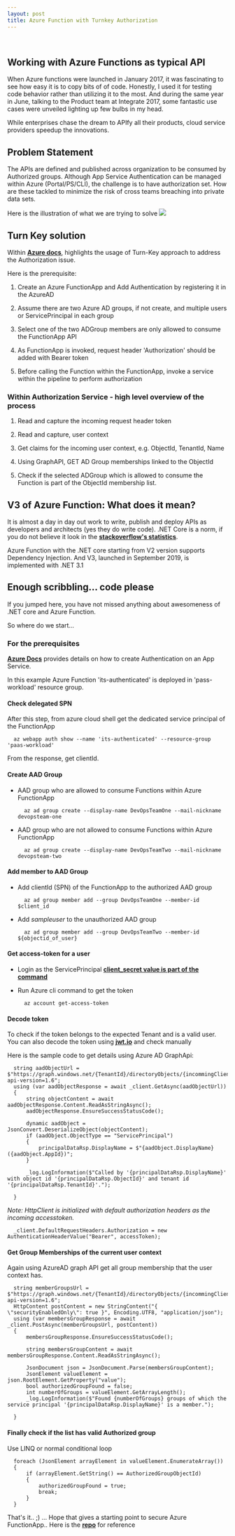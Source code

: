 ```yaml
---
layout: post
title: Azure Function with Turnkey Authorization
---
```

<!-- Post Content -->

<br/>

## Working with Azure Functions as typical API

When Azure functions were launched in January 2017, it was fascinating to see how easy it is to copy bits of of code. Honestly, I used it for testing code behavior rather than utilizing it to the most. And during the same year in June, talking to the Product team at Integrate 2017, some fantastic use cases were unveiled lighting up few bulbs in my head.

While enterprises chase the dream to APIfy all their products, cloud service providers speedup the innovations.

## Problem Statement
The APIs are defined and published across organization to be consumed by Authorized groups. Although App Service Authentication can be managed within Azure (Portal/PS/CLI), the challenge is to have authorization set. How are these tackled to minimize the risk of cross teams breaching into private data sets.

Here is the illustration of what we are trying to solve
![](/assets/Authroized-AzFunction.jpg)

## Turn Key solution
Within __[Azure docs](https://docs.microsoft.com/en-us/azure/app-service/app-service-authentication-how-to)__, highlights the usage of Turn-Key approach to address the Authorization issue. 

Here is the prerequisite:

1. Create an Azure FunctionApp and Add Authentication by registering it in the AzureAD

1. Assume there are two Azure AD groups, if not create, and multiple users or ServicePrincipal in each group

1. Select one of the two ADGroup members are only allowed to consume the FunctionApp API

1. As FunctionApp is invoked, request header 'Authorization' should be added with Bearer token

1. Before calling the Function within the FunctionApp, invoke a service within the pipeline to perform authorization

### Within Authorization Service - high level overview of the process

1. Read and capture the incoming request header token

1. Read and capture, user context

1. Get claims for the incoming user context, e.g. ObjectId, TenantId, Name

1. Using GraphAPI, GET AD Group memberships linked to the ObjectId

1. Check if the selected ADGroup which is allowed to consume the Function is part of the ObjectId membership list.


## V3 of Azure Function: What does it mean?

It is almost a day in day out work to write, publish and deploy APIs as developers and architects (yes they do write code). .NET Core is a norm, if you do not believe it look in the __[stackoverflow's statistics](https://insights.stackoverflow.com/survey/2019#technology-_-other-frameworks-libraries-and-tools)__. 

Azure Function with the .NET core starting from V2 version supports Dependency Injection. And V3, launched in September 2019, is implemented with .NET 3.1 

## Enough scribbling... code please
If you jumped here, you have not missed anything about awesomeness of .NET core and Azure Function.

So where do we start...

### For the prerequisites
__[Azure Docs](https://docs.microsoft.com/en-us/azure/app-service/configure-authentication-provider-aad)__ provides details on how to create Authentication on an App Service. 

In this example Azure Function 'its-authenticated' is deployed in 'pass-workload' resource group.

#### Check delegated SPN
After this step, from azure cloud shell get the dedicated service principal of the FunctionApp

```
  az webapp auth show --name 'its-authenticated' --resource-group 'paas-workload'
```

From the response, get clientId.

#### Create AAD Group

- AAD group who are allowed to consume Functions within Azure FunctionApp
  ```
    az ad group create --display-name DevOpsTeamOne --mail-nickname devopsteam-one
  ```

- AAD group who are not allowed to consume Functions within Azure FunctionApp
  ```
    az ad group create --display-name DevOpsTeamTwo --mail-nickname devopsteam-two
  ```

#### Add member to AAD Group
- Add clientId (SPN) of the FunctionApp to the authorized AAD group
  ```
    az ad group member add --group DevOpsTeamOne --member-id $client_id
  ```

- Add _sampleuser_ to the unauthorized AAD group
  ```
    az ad group member add --group DevOpsTeamTwo --member-id ${objectid_of_user}
  ```

#### Get access-token for a user

- Login as the ServicePrincipal __[client_secret value is part of the command](#check-delegated-spn)__

- Run Azure cli command to get the token
  ```
    az account get-access-token
  ```

#### Decode token

To check if the token belongs to the expected Tenant and is a valid user. You can also decode the token using __[jwt.io](https://jwt.io/#encoded-jwt)__ and check manually

Here is the sample code to get details using Azure AD GraphApi:

```
  string aadObjectUrl = $"https://graph.windows.net/{TenantId}/directoryObjects/{incommingClientObjectId}?api-version=1.6";
  using (var aadObjectResponse = await _client.GetAsync(aadObjectUrl))
  {
      string objectContent = await aadObjectResponse.Content.ReadAsStringAsync();
      aadObjectResponse.EnsureSuccessStatusCode();

      dynamic aadObject = JsonConvert.DeserializeObject(objectContent);
      if (aadObject.ObjectType == "ServicePrincipal")
      {
          principalDataRsp.DisplayName = $"{aadObject.DisplayName} ({aadObject.AppId})";
      }

      _log.LogInformation($"Called by '{principalDataRsp.DisplayName}' with object id '{principalDataRsp.ObjectId}' and tenant id '{principalDataRsp.TenantId}'.");

  }
```
  _Note: HttpClient is initialized with default authorization headers as the incoming accesstoken._

  ```
    _client.DefaultRequestHeaders.Authorization = new AuthenticationHeaderValue("Bearer", accessToken);
  ```

#### Get Group Memberships of the current user context

Again using AzureAD graph API get all group membership that the user context has. 

  ```
    string memberGroupsUrl = $"https://graph.windows.net/{TenantId}/directoryObjects/{incommingClientObjectId}/getMemberGroups?api-version=1.6";
    HttpContent postContent = new StringContent("{ \"securityEnabledOnly\": true }", Encoding.UTF8, "application/json");
    using (var membersGroupResponse = await _client.PostAsync(memberGroupsUrl, postContent))
    {
        membersGroupResponse.EnsureSuccessStatusCode();

        string membersGroupContent = await membersGroupResponse.Content.ReadAsStringAsync();

        JsonDocument json = JsonDocument.Parse(membersGroupContent);
        JsonElement valueElement = json.RootElement.GetProperty("value");
        bool authorizedGroupFound = false;
        int numberOfGroups = valueElement.GetArrayLength();
        _log.LogInformation($"Found {numberOfGroups} groups of which the service principal '{principalDataRsp.DisplayName}' is a member.");

    }
   ```

#### Finally check if the list has valid Authorized group
    
Use LINQ or normal conditional loop

  ```
    foreach (JsonElement arrayElement in valueElement.EnumerateArray())
    {
        if (arrayElement.GetString() == AuthorizedGroupObjectId)
        {
            authorizedGroupFound = true;
            break;
        }
    }
  ```


That's it.. ;) ... Hope that gives a starting point to secure Azure FunctionApp.. Here is the __[repo](https://github.com/koushik-aravalli/functionapp-dotnetcore)__ for reference